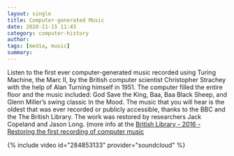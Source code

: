 ```yaml
---
layout: single
title: Computer-generated Music 
date: 2020-11-15 11:43
category: computer-history 
author: 
tags: [media, music]
summary: 
---
```


Listen to the first ever computer-generated music recorded using Turing Machine, the Marc II, by the British computer scientist Christopher Strachey with the help of Alan Turning himself in 1951. The computer filled the entire floor and the music included: God Save the King, Baa, Baa Black Sheep, and Glenn Miller’s swing classic In the Mood. The music that you will hear is the oldest that was ever recorded or publicly accessible, thanks to the BBC and the The British Library. The work was restored by researchers Jack Copeland and Jason Long. (more info at the [British Library - 2016 - Restoring the first recording of computer music](https://blogs.bl.uk/sound-and-vision/2016/09/restoring-the-first-recording-of-computer-music.html)

{% include video id="284853133" provider="soundcloud" %}